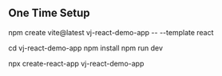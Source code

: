 ## One Time Setup

npm create vite@latest vj-react-demo-app -- --template react

cd vj-react-demo-app
npm install
npm run dev


npx create-react-app vj-react-demo-app


